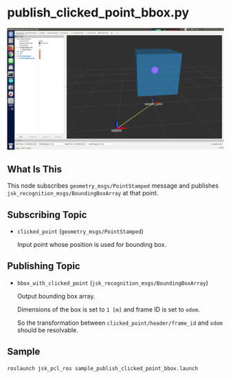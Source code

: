 # publish_clicked_point_bbox.py

![](images/publish_clicked_point_bbox.png)

## What Is This

This node subscribes `geometry_msgs/PointStamped` message and publishes
`jsk_recognition_msgs/BoundingBoxArray` at that point.

## Subscribing Topic

* `clicked_point` (`geometry_msgs/PointStamped`)

  Input point whose position is used for bounding box.


## Publishing Topic

* `bbox_with_clicked_point` (`jsk_recognition_msgs/BoundingBoxArray`)

  Output bounding box array.

  Dimensions of the box is set to `1 [m]` and frame ID is set to `odom`.

  So the transformation between `clicked_point/header/frame_id` and `odom` should be resolvable.


## Sample

```bash
roslaunch jsk_pcl_ros sample_publish_clicked_point_bbox.launch
```

